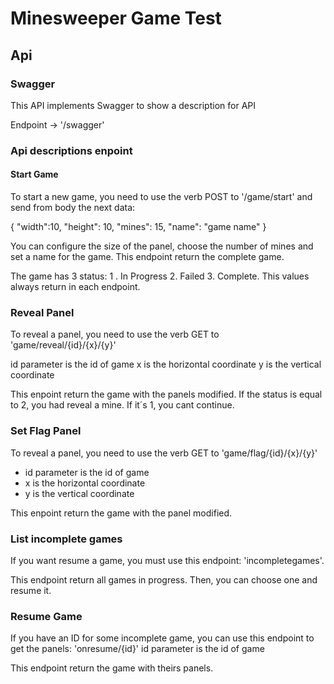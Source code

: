 # Minesweeper Game Test

## Api

### Swagger

This API implements Swagger to show a description for API

Endpoint -> '/swagger'

### Api descriptions enpoint

#### Start Game

To start a new game, you need to use the verb POST to '/game/start' and send from body the next data: 

{
	"width":10,
	"height": 10,
	"mines": 15,
	"name": "game name"
}

You can configure the size of the panel, choose the number of mines and set a name for the game. This endpoint return the complete game.

The game has 3 status: 1 . In Progress 2. Failed 3. Complete. This values always return in each endpoint.

### Reveal Panel

To reveal a panel, you need to use the verb GET to 'game/reveal/{id}/{x}/{y}'

id parameter is the id of game
x is the horizontal coordinate
y is the vertical coordinate

This enpoint return the game with the panels modified. If the status is equal to 2, you had reveal a mine. If it´s 1, you cant continue.

### Set Flag Panel

To reveal a panel, you need to use the verb GET to 'game/flag/{id}/{x}/{y}'

* id parameter is the id of game
* x is the horizontal coordinate
* y is the vertical coordinate

This enpoint return the game with the panel modified.

### List incomplete games

If you want resume a game, you must use this endpoint: 'incompletegames'.

This endpoint return all games in progress. Then, you can choose one and resume it.

### Resume Game

If you have an ID for some incomplete game, you can use this endpoint to get the panels: 'onresume/{id}'
id parameter is the id of game

This endpoint return the game with theirs panels.











